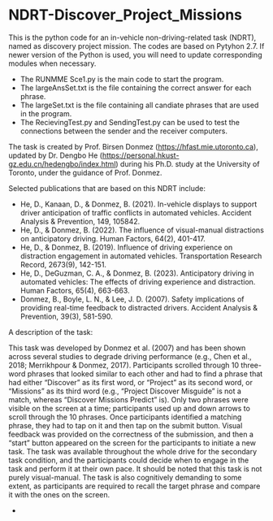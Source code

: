 # NDRT-Discover_Project_Missions
This is the python code for an in-vehicle non-driving-related task (NDRT), named as discovery project mission.
The codes are based on Pytyhon 2.7. If newer version of the Python is used, you will need to update corresponding modules when necessary.

- The RUNMME Sce1.py is the main code to start the program.
- The largeAnsSet.txt is the file containing the correct answer for each phrase.
- The largeSet.txt is the file containing all candiate phrases that are used in the program.
- The RecievingTest.py and SendingTest.py can be used to test the connections between the sender and the receiver computers.

The task is created by Prof. Birsen Donmez (https://hfast.mie.utoronto.ca), updated by Dr. Dengbo He (https://personal.hkust-gz.edu.cn/hedengbo/index.html) 
during his Ph.D. study at the University of Toronto, under the guidance of Prof. Donmez.

Selected publications that are based on this NDRT include:

- He, D., Kanaan, D., & Donmez, B. (2021). In-vehicle displays to support driver anticipation of traffic conflicts in automated vehicles. Accident Analysis & Prevention, 149, 105842.
- He, D., & Donmez, B. (2022). The influence of visual-manual distractions on anticipatory driving. Human Factors, 64(2), 401-417.
- He, D., & Donmez, B. (2019). Influence of driving experience on distraction engagement in automated vehicles. Transportation Research Record, 2673(9), 142-151.
- He, D., DeGuzman, C. A., & Donmez, B. (2023). Anticipatory driving in automated vehicles: The effects of driving experience and distraction. Human Factors, 65(4), 663-663.
- Donmez, B., Boyle, L. N., & Lee, J. D. (2007). Safety implications of providing real-time feedback to distracted drivers. Accident Analysis & Prevention, 39(3), 581-590.
  
A description of the task:

This task was developed by Donmez et al. (2007) and has been shown across several studies to degrade driving performance (e.g., Chen et al., 2018; 
Merrikhpour & Donmez, 2017). Participants scrolled through 10 three-word phrases that looked similar to each other and had to find a phrase that had 
either “Discover” as its first word, or “Project” as its second word, or “Missions” as its third word (e.g., “Project Discover Misguide” is not a match,
whereas “Discover Missions Predict” is). Only two phrases were visible on the screen at a time; participants used up and down arrows to scroll through 
the 10 phrases. Once participants identified a matching phrase, they had to tap on it and then tap on the submit button. Visual feedback was provided 
on the correctness of the submission, and then a “start” button appeared on the screen for the participants to initiate a new task. The task was available 
throughout the whole drive for the secondary task condition, and the participants could decide when to engage in the task and perform it at their own 
pace. It should be noted that this task is not purely visual-manual. The task is also cognitively demanding to some extent, as participants are required 
to recall the target phrase and compare it with the ones on the screen.

- 
